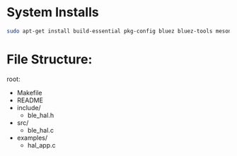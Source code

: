 # System Installs

``` bash
sudo apt-get install build-essential pkg-config bluez bluez-tools meson ninja-build python3 libffi-dev zlib1g-dev libmount-dev gettext
```

# File Structure:
root:
- Makefile
- README
- include/
    - ble_hal.h
- src/
    - ble_hal.c
- examples/
    - hal_app.c
